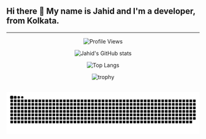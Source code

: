 ## Hi there 👋  My name is Jahid and I'm a developer, from Kolkata.

---
<div align="center">


![Profile Views](https://komarev.com/ghpvc/?username=jah1d432&color=blue&style=flat-square)

  
![Jahid's GitHub stats](https://github-readme-stats.vercel.app/api?username=jah1d432&show_icons=true&theme=radical)


![Top Langs](https://github-readme-stats.vercel.app/api/top-langs/?username=jah1d432&layout=compact)



![trophy](https://github-profile-trophy.vercel.app/?username=jah1d432&theme=onedark)


</div>








<br clear="both">
<div align="center">
<picture>
  <source
    media="(prefers-color-scheme: dark)"
    srcset="https://raw.githubusercontent.com/platane/snk/output/github-contribution-grid-snake-dark.svg"
  />
  <source
    media="(prefers-color-scheme: light)"
    srcset="https://raw.githubusercontent.com/platane/snk/output/github-contribution-grid-snake.svg"
  />
  <img
    alt="github contribution grid snake animation"
    src="https://raw.githubusercontent.com/platane/snk/output/github-contribution-grid-snake.svg"
  />
</picture>
</div>
